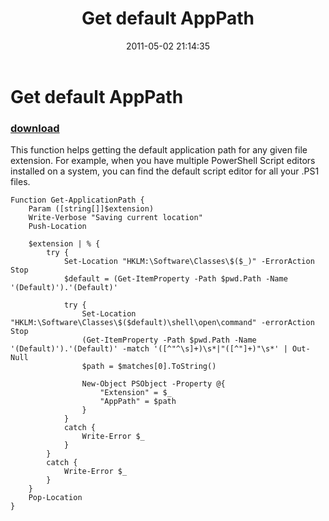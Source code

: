 ﻿---
pid:            2645
parent:         0
children:       
poster:         Ravikanth
title:          Get default AppPath
date:           2011-05-02 21:14:35
description:    This function helps getting the default application path for any given file extension. For example, when you have multiple PowerShell Script editors installed on a system, you can find the default script editor for all your .PS1 files.
format:         posh
---

# Get default AppPath

### [download](2645.ps1)  

This function helps getting the default application path for any given file extension. For example, when you have multiple PowerShell Script editors installed on a system, you can find the default script editor for all your .PS1 files.

```posh
Function Get-ApplicationPath {
    Param ([string[]]$extension)
    Write-Verbose "Saving current location"
    Push-Location
    
    $extension | % {
        try {
            Set-Location "HKLM:\Software\Classes\$($_)" -ErrorAction Stop
            $default = (Get-ItemProperty -Path $pwd.Path -Name '(Default)').'(Default)'
            
            try {
                Set-Location "HKLM:\Software\Classes\$($default)\shell\open\command" -errorAction Stop
                (Get-ItemProperty -Path $pwd.Path -Name '(Default)').'(Default)' -match '([^"^\s]+)\s*|"([^"]+)"\s*' | Out-Null
                $path = $matches[0].ToString()
        
                New-Object PSObject -Property @{
                    "Extension" = $_
                    "AppPath" = $path
                }
            }
            catch {
                Write-Error $_
            }
        }
        catch {
            Write-Error $_
        }    
    }
    Pop-Location
}
```
